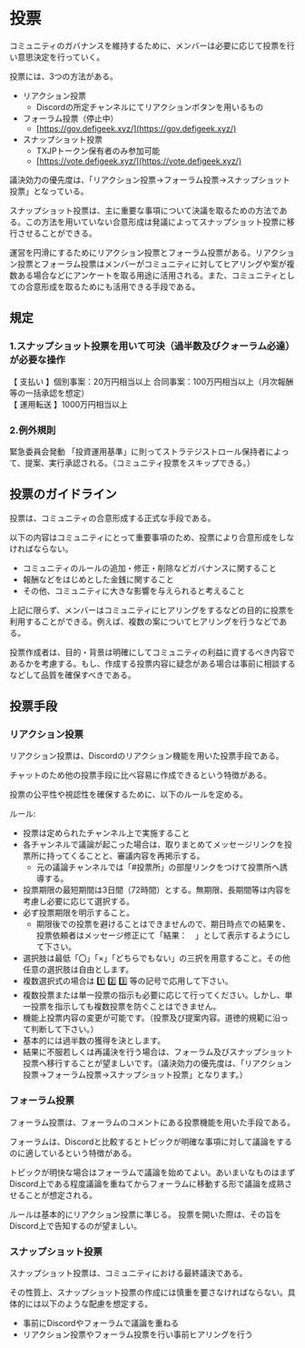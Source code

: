 # 投票

コミュニティのガバナンスを維持するために、メンバーは必要に応じて投票を行い意思決定を行っていく。

投票には、3つの方法がある。

* リアクション投票
  * Discordの所定チャンネルにてリアクションボタンを用いるもの
* フォーラム投票（停止中）
  * [https://gov.defigeek.xyz/](https://gov.defigeek.xyz/)
* スナップショット投票
  * TXJPトークン保有者のみ参加可能
  * [https://vote.defigeek.xyz/](https://vote.defigeek.xyz/)

議決効力の優先度は、「リアクション投票→フォーラム投票→スナップショット投票」となっている。

スナップショット投票は、主に重要な事項について決議を取るための方法である。この方法を用いていない合意形成は発議によってスナップショット投票に移行させることができる。

運営を円滑にするためにリアクション投票とフォーラム投票がある。リアクション投票とフォーラム投票はメンバーがコミュニティに対してヒアリングや案が複数ある場合などにアンケートを取る用途に活用される。また、コミュニティとしての合意形成を取るためにも活用できる手段である。

## 規定

### 1.スナップショット投票を用いて可決（過半数及びクォーラム必達）が必要な操作

【 支払い 】個別事案：20万円相当以上 合同事案：100万円相当以上（月次報酬等の一括承認を想定）\
【 運用転送 】1000万円相当以上

### 2.例外規則

緊急委員会発動 「投資運用基準」に則ってストラテジストロール保持者によって、提案、実行承認される。（コミュニティ投票をスキップできる。）

## 投票のガイドライン

投票は、コミュニティの合意形成する正式な手段である。

以下の内容はコミュニティにとって重要事項のため、投票により合意形成をしなければならない。

* コミュニティのルールの追加・修正・削除などガバナンスに関すること
* 報酬などをはじめとした金銭に関すること
* その他、コミュニティに大きな影響を与えられると考えること

上記に限らず、メンバーはコミュニティにヒアリングをするなどの目的に投票を利用することができる。例えば、複数の案についてヒアリングを行うなどである。

投票作成者は、目的・背景は明確にしてコミュニティの利益に資するべき内容であるかを考慮する。もし、作成する投票内容に疑念がある場合は事前に相談するなどして品質を確保すべきである。

## 投票手段

### リアクション投票

リアクション投票は、Discordのリアクション機能を用いた投票手段である。

チャットのため他の投票手段に比べ容易に作成できるという特徴がある。

投票の公平性や視認性を確保するために、以下のルールを定める。

ルール:

* 投票は定められたチャンネル上で実施すること
* 各チャンネルで議論が起こった場合は、取りまとめてメッセージリンクを投票所に持ってくることと、審議内容を再掲示する。
  * 元の議論チャンネルでは「#投票所」の部屋リンクをつけて投票所へ誘導する。
* 投票期限の最短期間は3日間（72時間）とする。無期限、長期間等は内容を考慮し必要に応じて選択する。
* 必ず投票期限を明示すること。
  * 期限後での投票を避けることはできませんので、期日時点での結果を、投票依頼者はメッセージ修正にて「結果：　」として表示するようにして下さい。
* 選択肢は最低「〇」「×」「どちらでもない」の三択を用意すること。その他任意の選択肢は自由とします。
* 複数選択式の場合は :one: :two: :three: 等の記号で応用して下さい。
* 複数投票または単一投票の指示も必要に応じて行ってください。しかし、単一投票を指示しても複数投票を防ぐことはできません。
* 機能上投票内容の変更が可能です。（投票及び提案内容。道徳的規範に沿って判断して下さい。）
* 基本的には過半数の獲得を決とします。
* 結果に不服若しくは再議決を行う場合は、フォーラム及びスナップショット投票へ移行することが望ましいです。（議決効力の優先度は、「リアクション投票→フォーラム投票→スナップショット投票」となります。）

### フォーラム投票

フォーラム投票は、フォーラムのコメントにある投票機能を用いた手段である。

フォーラムは、Discordと比較するとトピックが明確な事項に対して議論をするのに適しているという特徴がある。

トピックが明快な場合はフォーラムで議論を始めてよい。あいまいなものはまずDiscord上である程度議論を重ねてからフォーラムに移動する形で議論を成熟させることが想定される。

ルールは基本的にリアクション投票に準じる。 投票を開いた際は、その旨をDiscord上で告知するのが望ましい。

### スナップショット投票

スナップショット投票は、コミュニティにおける最終議決である。

その性質上、スナップショット投票の作成には慎重を要さなければならない。具体的には以下のような配慮を想定する。

* 事前にDiscordやフォーラムで議論を重ねる
* リアクション投票やフォーラム投票を行い事前ヒアリングを行う
